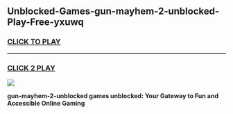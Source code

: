 
## Unblocked-Games-gun-mayhem-2-unblocked-Play-Free-yxuwq
<h3>
<a href="https://premium76.site?title=gun-mayhem-2-unblocked&ref=10A">CLICK TO PLAY</a></h3>
<hr>

<h3>
<a href="https://premium76.site?title=gun-mayhem-2-unblocked&ref=10A">CLICK 2 PLAY</a>
  
</h3>

<a href="https://premium76.site?title=gun-mayhem-2-unblocked&ref=10A"><img src="https://clearcache.store/games.png"></a>


**gun-mayhem-2-unblocked games unblocked: Your Gateway to Fun and Accessible Online Gaming**
